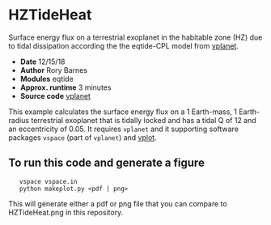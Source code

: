 HZTideHeat
==========

Surface energy flux on a terrestrial exoplanet in the habitable zone (HZ) due to tidal dissipation according the the eqtide-CPL
model from [vplanet](https://github.com/VirtualPlanetaryLaboratory/vplanet).


- **Date**              12/15/18
- **Author**            Rory Barnes
- **Modules**           eqtide
- **Approx. runtime**   3 minutes
- **Source code**       [vplanet](https://github.com/VirtualPlanetaryLaboratory/vplanet)


This example calculates the surface energy flux on a 1 Earth-mass, 1 Earth-radius terrestrial exoplanet that is tidally locked and 
has a tidal Q of 12 and an eccentricity of 0.05. It requires `vplanet` and it supporting software packages `vspace` (part of `vplanet`)
and [vplot](https://github.com/VirtualPlanetaryLaboratory/vplot). 


To run this code and generate a figure
-------------------
```
   vspace vspace.in
   python makeplot.py <pdf | png>
```

This will generate either a pdf or png file that you can compare to HZTideHeat.png in this repository.
